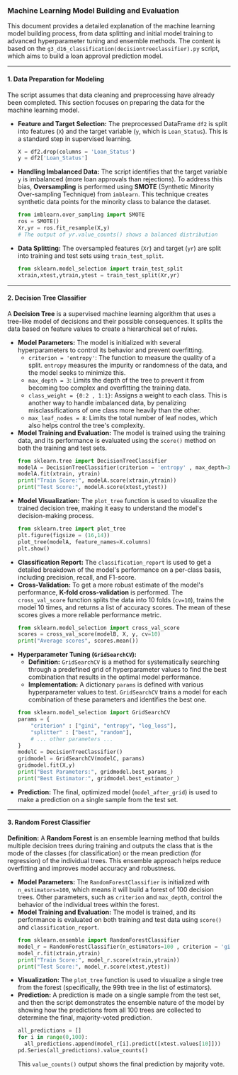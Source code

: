 ### Machine Learning Model Building and Evaluation

This document provides a detailed explanation of the machine learning model building process, from data splitting and initial model training to advanced hyperparameter tuning and ensemble methods. The content is based on the `g3_d16_classification(decisiontreeclassifier).py` script, which aims to build a loan approval prediction model.

-----

#### 1\. Data Preparation for Modeling

The script assumes that data cleaning and preprocessing have already been completed. This section focuses on preparing the data for the machine learning model.

  * **Feature and Target Selection:** The preprocessed DataFrame `df2` is split into features (`X`) and the target variable (`y`, which is `Loan_Status`). This is a standard step in supervised learning.
    ```python
    X = df2.drop(columns = 'Loan_Status')
    y = df2['Loan_Status']
    ```
  * **Handling Imbalanced Data:** The script identifies that the target variable `y` is imbalanced (more loan approvals than rejections). To address this bias, **Oversampling** is performed using **SMOTE** (Synthetic Minority Over-sampling Technique) from `imblearn`. This technique creates synthetic data points for the minority class to balance the dataset.
    ```python
    from imblearn.over_sampling import SMOTE
    ros = SMOTE()
    Xr,yr = ros.fit_resample(X,y)
    # The output of yr.value_counts() shows a balanced distribution
    ```
  * **Data Splitting:** The oversampled features (`Xr`) and target (`yr`) are split into training and test sets using `train_test_split`.
    ```python
    from sklearn.model_selection import train_test_split
    xtrain,xtest,ytrain,ytest = train_test_split(Xr,yr)
    ```

-----

#### 2\. Decision Tree Classifier

A **Decision Tree** is a supervised machine learning algorithm that uses a tree-like model of decisions and their possible consequences. It splits the data based on feature values to create a hierarchical set of rules.

  * **Model Parameters:** The model is initialized with several hyperparameters to control its behavior and prevent overfitting.
      * `criterion = 'entropy'`: The function to measure the quality of a split. `entropy` measures the impurity or randomness of the data, and the model seeks to minimize this.
      * `max_depth = 3`: Limits the depth of the tree to prevent it from becoming too complex and overfitting the training data.
      * `class_weight = {0:2 , 1:1}`: Assigns a weight to each class. This is another way to handle imbalanced data, by penalizing misclassifications of one class more heavily than the other.
      * `max_leaf_nodes = 8`: Limits the total number of leaf nodes, which also helps control the tree's complexity.
  * **Model Training and Evaluation:** The model is trained using the training data, and its performance is evaluated using the `score()` method on both the training and test sets.
    ```python
    from sklearn.tree import DecisionTreeClassifier
    modelA = DecisionTreeClassifier(criterion = 'entropy' , max_depth=3 , class_weight = {0:2 , 1:1} , max_leaf_nodes=8)
    modelA.fit(xtrain, ytrain)
    print("Train Score:", modelA.score(xtrain,ytrain))
    print("Test Score:", modelA.score(xtest,ytest))
    ```
  * **Model Visualization:** The `plot_tree` function is used to visualize the trained decision tree, making it easy to understand the model's decision-making process.
    ```python
    from sklearn.tree import plot_tree
    plt.figure(figsize = (16,14))
    plot_tree(modelA, feature_names=X.columns)
    plt.show()
    ```
  * **Classification Report:** The `classification_report` is used to get a detailed breakdown of the model's performance on a per-class basis, including precision, recall, and F1-score.
  * **Cross-Validation:** To get a more robust estimate of the model's performance, **K-fold cross-validation** is performed. The `cross_val_score` function splits the data into 10 folds (`cv=10`), trains the model 10 times, and returns a list of accuracy scores. The mean of these scores gives a more reliable performance metric.
    ```python
    from sklearn.model_selection import cross_val_score
    scores = cross_val_score(modelB, X, y, cv=10)
    print("Average scores", scores.mean())
    ```
  * **Hyperparameter Tuning (`GridSearchCV`):**
      * **Definition:** `GridSearchCV` is a method for systematically searching through a predefined grid of hyperparameter values to find the best combination that results in the optimal model performance.
      * **Implementation:** A dictionary `params` is defined with various hyperparameter values to test. `GridSearchCV` trains a model for each combination of these parameters and identifies the best one.
    <!-- end list -->
    ```python
    from sklearn.model_selection import GridSearchCV
    params = {
        "criterion" : ["gini", "entropy", "log_loss"],
        "splitter" : ["best", "random"],
        # ... other parameters ...
    }
    modelC = DecisionTreeClassifier()
    gridmodel = GridSearchCV(modelC, params)
    gridmodel.fit(X,y)
    print("Best Parameters:", gridmodel.best_params_)
    print("Best Estimator:", gridmodel.best_estimator_)
    ```
  * **Prediction:** The final, optimized model (`model_after_grid`) is used to make a prediction on a single sample from the test set.

-----

#### 3\. Random Forest Classifier

**Definition:** A **Random Forest** is an ensemble learning method that builds multiple decision trees during training and outputs the class that is the mode of the classes (for classification) or the mean prediction (for regression) of the individual trees. This ensemble approach helps reduce overfitting and improves model accuracy and robustness.

  * **Model Parameters:** The `RandomForestClassifier` is initialized with `n_estimators=100`, which means it will build a forest of 100 decision trees. Other parameters, such as `criterion` and `max_depth`, control the behavior of the individual trees within the forest.
  * **Model Training and Evaluation:** The model is trained, and its performance is evaluated on both training and test data using `score()` and `classification_report`.
    ```python
    from sklearn.ensemble import RandomForestClassifier
    model_r = RandomForestClassifier(n_estimators=100 , criterion = 'gini' , max_depth=5)
    model_r.fit(xtrain,ytrain)
    print("Train Score:", model_r.score(xtrain,ytrain))
    print("Test Score:", model_r.score(xtest,ytest))
    ```
  * **Visualization:** The `plot_tree` function is used to visualize a single tree from the forest (specifically, the 99th tree in the list of estimators).
  * **Prediction:** A prediction is made on a single sample from the test set, and then the script demonstrates the ensemble nature of the model by showing how the predictions from all 100 trees are collected to determine the final, majority-voted prediction.
    ```python
    all_predictions = []
    for i in range(0,100):
      all_predictions.append(model_r[i].predict([xtest.values[10]]))
    pd.Series(all_predictions).value_counts()
    ```
    This `value_counts()` output shows the final prediction by majority vote.

